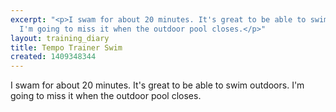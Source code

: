 ```yaml
---
excerpt: "<p>I swam for about 20 minutes. It's great to be able to swim outdoors.
  I'm going to miss it when the outdoor pool closes.</p>"
layout: training_diary
title: Tempo Trainer Swim
created: 1409348344
---
```

<p>I swam for about 20 minutes. It's great to be able to swim outdoors. I'm going to miss it when the outdoor pool closes.</p>
